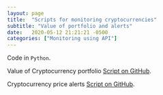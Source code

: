 ```yaml
---
layout: page
title:  "Scripts for monitoring cryptocurrencies"
subtitle: "Value of portfolio and alerts"
date:   2020-05-12 21:21:21 -0500
categories: ["Monitoring using API"]
---
```

Code in `Python`. 

Value of Cryptocurrency portfolio [Script on GitHub][cc-1].

Cryptocurrency price alerts [Script on GitHub][cc-2].

[cc-1]:   https://github.com/alexyushkin/Cryptocurrencies/blob/master/cryptocurrency_portfolio.py
[cc-2]:   https://github.com/alexyushkin/Cryptocurrencies/blob/master/cryptocurrencies_alert.py